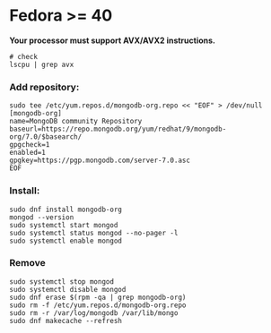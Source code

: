 # Fedora >= 40

**Your processor must support AVX/AVX2 instructions.**
```shell
# check
lscpu | grep avx
```

### Add repository:

```shell
sudo tee /etc/yum.repos.d/mongodb-org.repo << "EOF" > /dev/null
[mongodb-org]
name=MongoDB community Repository
baseurl=https://repo.mongodb.org/yum/redhat/9/mongodb-org/7.0/$basearch/
gpgcheck=1
enabled=1
gpgkey=https://pgp.mongodb.com/server-7.0.asc
EOF
```

### Install:

```shell
sudo dnf install mongodb-org
mongod --version
sudo systemctl start mongod
sudo systemctl status mongod --no-pager -l
sudo systemctl enable mongod
```

### Remove

```shell
sudo systemctl stop mongod
sudo systemctl disable mongod
sudo dnf erase $(rpm -qa | grep mongodb-org)
sudo rm -f /etc/yum.repos.d/mongodb-org.repo
sudo rm -r /var/log/mongodb /var/lib/mongo
sudo dnf makecache --refresh
```

